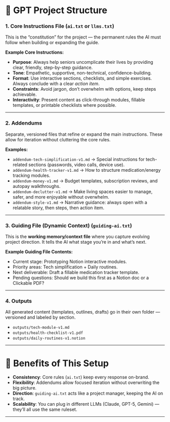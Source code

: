 # 📂 GPT Project Structure

### 1. **Core Instructions File** (`ai.txt` or `llms.txt`)

This is the “constitution” for the project — the permanent rules the AI must follow when building or expanding the guide.

**Example Core Instructions:**

* **Purpose**: Always help seniors uncomplicate their lives by providing clear, friendly, step-by-step guidance.
* **Tone**: Empathetic, supportive, non-technical, confidence-building.
* **Format**: Use interactive sections, checklists, and simple exercises. Always conclude with a clear *action item*.
* **Constraints**: Avoid jargon, don’t overwhelm with options, keep steps achievable.
* **Interactivity**: Present content as click-through modules, fillable templates, or printable checklists where possible.

---

### 2. **Addendums**

Separate, versioned files that refine or expand the main instructions. These allow for iteration without cluttering the core rules.

**Examples:**

* `addendum-tech-simplification-v1.md` → Special instructions for tech-related sections (passwords, video calls, device use).
* `addendum-health-tracker-v1.md` → How to structure medication/energy tracking modules.
* `addendum-money-v1.md` → Budget templates, subscription reviews, and autopay walkthroughs.
* `addendum-declutter-v1.md` → Make living spaces easier to manage, safer, and more enjoyable without overwhelm.
* `addendum-style-v1.md` → Narrative guidance: always open with a relatable story, then steps, then action item.

---

### 3. **Guiding File (Dynamic Context)** (`guiding-ai.txt`)

This is the **working memory/context file** where you capture evolving project direction. It tells the AI what stage you’re in and what’s next.

**Example Guiding File Contents:**

* Current stage: Prototyping Notion interactive modules.
* Priority areas: Tech simplification + Daily routines.
* Next deliverable: Draft a fillable medication tracker template.
* Pending questions: Should we build this first as a Notion doc or a Clickable PDF?

---

### 4. **Outputs**

All generated content (templates, outlines, drafts) go in their own folder — versioned and labeled by section.

* `outputs/tech-module-v1.md`
* `outputs/health-checklist-v1.pdf`
* `outputs/daily-routines-v1.notion`

---

# 🚀 Benefits of This Setup

* **Consistency**: Core rules (`ai.txt`) keep every response on-brand.
* **Flexibility**: Addendums allow focused iteration without overwriting the big picture.
* **Direction**: `guiding-ai.txt` acts like a project manager, keeping the AI on track.
* **Scalability**: You can plug in different LLMs (Claude, GPT-5, Gemini) — they’ll all use the same ruleset.

---
